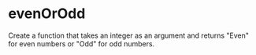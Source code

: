 # evenOrOdd
Create a function that takes an integer as an argument and returns "Even" for even numbers or "Odd" for odd numbers.
